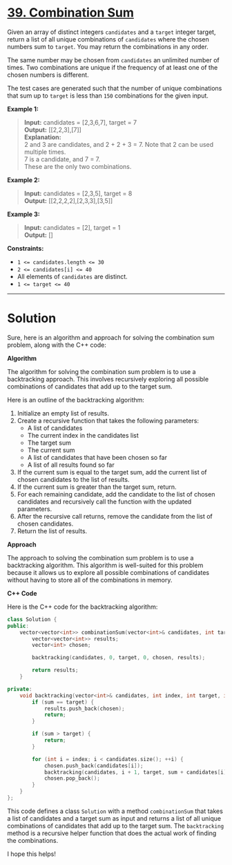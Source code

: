 # [39. Combination Sum](https://leetcode.com/problems/combination-sum/)

Given an array of distinct integers `candidates` and a `target` integer target, return a list of all unique combinations of `candidates` where the chosen numbers sum to `target`. You may return the combinations in any order.

The same number may be chosen from `candidates` an unlimited number of times. Two combinations are unique if the frequency of at least one of the chosen numbers is different.

The test cases are generated such that the number of unique combinations that sum up to `target` is less than `150` combinations for the given input.

**Example 1:**

>**Input:** candidates = [2,3,6,7], target = 7<br>
**Output:** [[2,2,3],[7]]<br>
**Explanation:**<br>
2 and 3 are candidates, and 2 + 2 + 3 = 7. Note that 2 can be used multiple times.<br>
7 is a candidate, and 7 = 7.<br>
These are the only two combinations.

**Example 2:**

>**Input:** candidates = [2,3,5], target = 8<br>
**Output:** [[2,2,2,2],[2,3,3],[3,5]]

**Example 3:**

>**Input:** candidates = [2], target = 1<br>
**Output:** []
 

**Constraints:**

- `1 <= candidates.length <= 30`
- `2 <= candidates[i] <= 40`
- All elements of `candidates` are distinct.
- `1 <= target <= 40`
---
# Solution
Sure, here is an algorithm and approach for solving the combination sum problem, along with the C++ code:

**Algorithm**

The algorithm for solving the combination sum problem is to use a backtracking approach. This involves recursively exploring all possible combinations of candidates that add up to the target sum.

Here is an outline of the backtracking algorithm:

1. Initialize an empty list of results.
2. Create a recursive function that takes the following parameters:
    * A list of candidates
    * The current index in the candidates list
    * The target sum
    * The current sum
    * A list of candidates that have been chosen so far
    * A list of all results found so far
3. If the current sum is equal to the target sum, add the current list of chosen candidates to the list of results.
4. If the current sum is greater than the target sum, return.
5. For each remaining candidate, add the candidate to the list of chosen candidates and recursively call the function with the updated parameters.
6. After the recursive call returns, remove the candidate from the list of chosen candidates.
7. Return the list of results.

**Approach**

The approach to solving the combination sum problem is to use a backtracking algorithm. This algorithm is well-suited for this problem because it allows us to explore all possible combinations of candidates without having to store all of the combinations in memory.

**C++ Code**

Here is the C++ code for the backtracking algorithm:

```c++
class Solution {
public:
    vector<vector<int>> combinationSum(vector<int>& candidates, int target) {
        vector<vector<int>> results;
        vector<int> chosen;

        backtracking(candidates, 0, target, 0, chosen, results);

        return results;
    }

private:
    void backtracking(vector<int>& candidates, int index, int target, int sum, vector<int>& chosen, vector<vector<int>>& results) {
        if (sum == target) {
            results.push_back(chosen);
            return;
        }

        if (sum > target) {
            return;
        }

        for (int i = index; i < candidates.size(); ++i) {
            chosen.push_back(candidates[i]);
            backtracking(candidates, i + 1, target, sum + candidates[i], chosen, results);
            chosen.pop_back();
        }
    }
};
```

This code defines a class `Solution` with a method `combinationSum` that takes a list of candidates and a target sum as input and returns a list of all unique combinations of candidates that add up to the target sum. The `backtracking` method is a recursive helper function that does the actual work of finding the combinations.

I hope this helps!